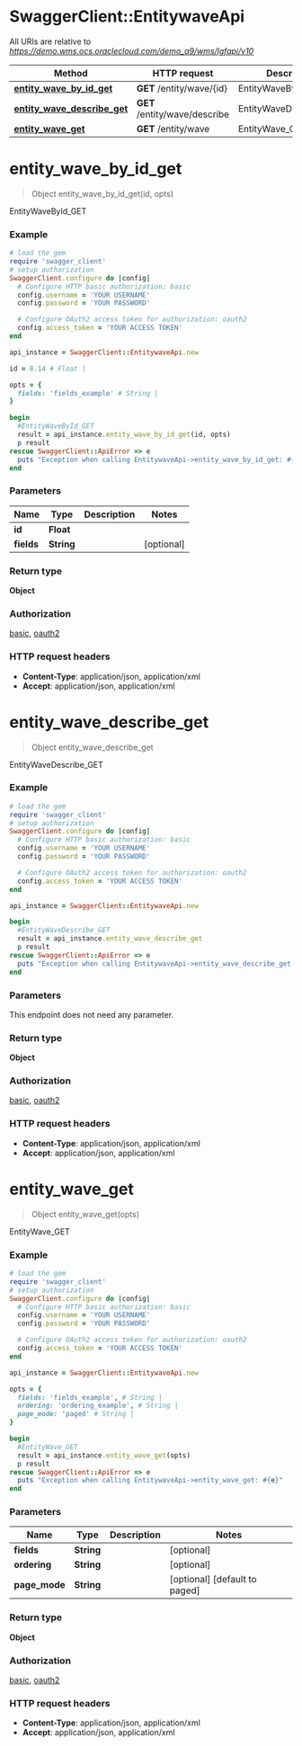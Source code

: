 # SwaggerClient::EntitywaveApi

All URIs are relative to *https://demo.wms.ocs.oraclecloud.com/demo_a9/wms/lgfapi/v10*

Method | HTTP request | Description
------------- | ------------- | -------------
[**entity_wave_by_id_get**](EntitywaveApi.md#entity_wave_by_id_get) | **GET** /entity/wave/{id} | EntityWaveById_GET
[**entity_wave_describe_get**](EntitywaveApi.md#entity_wave_describe_get) | **GET** /entity/wave/describe | EntityWaveDescribe_GET
[**entity_wave_get**](EntitywaveApi.md#entity_wave_get) | **GET** /entity/wave | EntityWave_GET


# **entity_wave_by_id_get**
> Object entity_wave_by_id_get(id, opts)

EntityWaveById_GET



### Example
```ruby
# load the gem
require 'swagger_client'
# setup authorization
SwaggerClient.configure do |config|
  # Configure HTTP basic authorization: basic
  config.username = 'YOUR USERNAME'
  config.password = 'YOUR PASSWORD'

  # Configure OAuth2 access token for authorization: oauth2
  config.access_token = 'YOUR ACCESS TOKEN'
end

api_instance = SwaggerClient::EntitywaveApi.new

id = 8.14 # Float | 

opts = { 
  fields: 'fields_example' # String | 
}

begin
  #EntityWaveById_GET
  result = api_instance.entity_wave_by_id_get(id, opts)
  p result
rescue SwaggerClient::ApiError => e
  puts "Exception when calling EntitywaveApi->entity_wave_by_id_get: #{e}"
end
```

### Parameters

Name | Type | Description  | Notes
------------- | ------------- | ------------- | -------------
 **id** | **Float**|  | 
 **fields** | **String**|  | [optional] 

### Return type

**Object**

### Authorization

[basic](../README.md#basic), [oauth2](../README.md#oauth2)

### HTTP request headers

 - **Content-Type**: application/json, application/xml
 - **Accept**: application/json, application/xml



# **entity_wave_describe_get**
> Object entity_wave_describe_get

EntityWaveDescribe_GET



### Example
```ruby
# load the gem
require 'swagger_client'
# setup authorization
SwaggerClient.configure do |config|
  # Configure HTTP basic authorization: basic
  config.username = 'YOUR USERNAME'
  config.password = 'YOUR PASSWORD'

  # Configure OAuth2 access token for authorization: oauth2
  config.access_token = 'YOUR ACCESS TOKEN'
end

api_instance = SwaggerClient::EntitywaveApi.new

begin
  #EntityWaveDescribe_GET
  result = api_instance.entity_wave_describe_get
  p result
rescue SwaggerClient::ApiError => e
  puts "Exception when calling EntitywaveApi->entity_wave_describe_get: #{e}"
end
```

### Parameters
This endpoint does not need any parameter.

### Return type

**Object**

### Authorization

[basic](../README.md#basic), [oauth2](../README.md#oauth2)

### HTTP request headers

 - **Content-Type**: application/json, application/xml
 - **Accept**: application/json, application/xml



# **entity_wave_get**
> Object entity_wave_get(opts)

EntityWave_GET



### Example
```ruby
# load the gem
require 'swagger_client'
# setup authorization
SwaggerClient.configure do |config|
  # Configure HTTP basic authorization: basic
  config.username = 'YOUR USERNAME'
  config.password = 'YOUR PASSWORD'

  # Configure OAuth2 access token for authorization: oauth2
  config.access_token = 'YOUR ACCESS TOKEN'
end

api_instance = SwaggerClient::EntitywaveApi.new

opts = { 
  fields: 'fields_example', # String | 
  ordering: 'ordering_example', # String | 
  page_mode: 'paged' # String | 
}

begin
  #EntityWave_GET
  result = api_instance.entity_wave_get(opts)
  p result
rescue SwaggerClient::ApiError => e
  puts "Exception when calling EntitywaveApi->entity_wave_get: #{e}"
end
```

### Parameters

Name | Type | Description  | Notes
------------- | ------------- | ------------- | -------------
 **fields** | **String**|  | [optional] 
 **ordering** | **String**|  | [optional] 
 **page_mode** | **String**|  | [optional] [default to paged]

### Return type

**Object**

### Authorization

[basic](../README.md#basic), [oauth2](../README.md#oauth2)

### HTTP request headers

 - **Content-Type**: application/json, application/xml
 - **Accept**: application/json, application/xml



